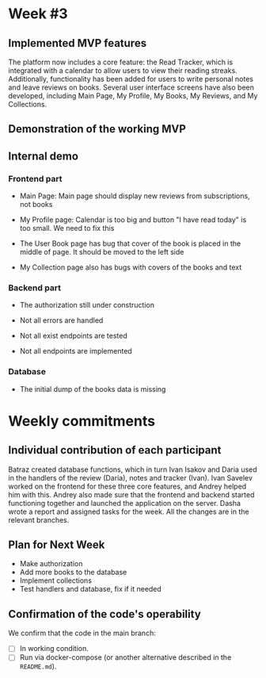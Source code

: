 # **Week #3**

## Implemented MVP features

The platform now includes a core feature: the Read Tracker, which is integrated with a calendar to allow users to view their reading streaks. 
Additionally, functionality has been added for users to write personal notes and leave reviews on books. 
Several user interface screens have also been developed, including Main Page, My Profile, My Books, My Reviews, and My Collections.

## Demonstration of the working MVP


## Internal demo

### Frontend part

- Main Page:
Main page should display new reviews from subscriptions, not books

- My Profile page:
Calendar is too big and button "I have read today" is too small. We need to fix this

- The User Book page has bug that cover of the book is placed in the middle of page. It should be moved to the left side

- My Collection page also has bugs with covers of the books and text

### Backend part

- The authorization still under construction

- Not all errors are handled

- Not all exist endpoints are tested

- Not all endpoints are implemented

### Database

- The initial dump of the books data is missing

# Weekly commitments

## Individual contribution of each participant

Batraz created database functions, which in turn Ivan Isakov and Daria used in the handlers of the review (Daria), 
notes and tracker (Ivan). Ivan Savelev worked on the frontend for these three core features, and Andrey helped him with this. 
Andrey also made sure that the frontend and backend started functioning together and launched the application on the server. 
Dasha wrote a report and assigned tasks for the week. All the changes are in the relevant branches.

## Plan for Next Week

- Make authorization
- Add more books to the database
- Implement collections
- Test handlers and database, fix if it needed

## Confirmation of the code's operability

We confirm that the code in the main branch:
- [ ] In working condition.
- [ ] Run via docker-compose (or another alternative described in the `README.md`).

